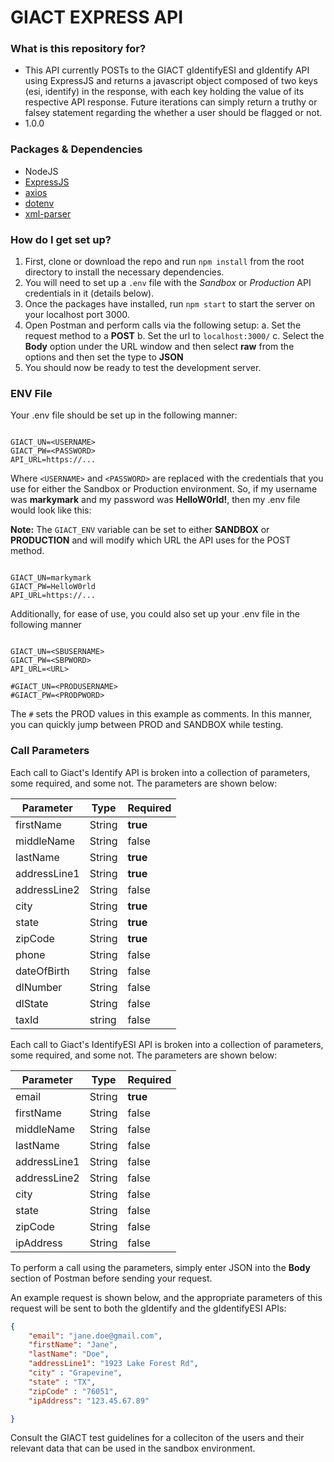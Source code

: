# GIACT EXPRESS API

### What is this repository for?

- This API currently POSTs to the GIACT gIdentifyESI and gIdentify API using ExpressJS and returns a javascript object composed of two keys (esi, identify) in the response, with each key holding the value of its respective API response. Future iterations can simply return a truthy or falsey statement regarding the whether a user should be flagged or not.
- 1.0.0

### Packages & Dependencies

- NodeJS
- [ExpressJS](https://www.npmjs.com/package/express)
- [axios](https://www.npmjs.com/package/axios)
- [dotenv](https://www.npmjs.com/package/dotenv)
- [xml-parser](https://www.npmjs.com/package/xml-parser)

### How do I get set up?

1. First, clone or download the repo and run `npm install` from the root directory to install the necessary dependencies.
2. You will need to set up a `.env` file with the _Sandbox_ or _Production_ API credentials in it (details below).
3. Once the packages have installed, run `npm start` to start the server on your localhost port 3000.
4. Open Postman and perform calls via the following setup:
   a. Set the request method to a **POST**
   b. Set the url to `localhost:3000/`
   c. Select the **Body** option under the URL window and then select **raw** from the options and then set the type to **JSON**
5. You should now be ready to test the development server.

### ENV File

Your .env file should be set up in the following manner:
```

GIACT_UN=<USERNAME>
GIACT_PW=<PASSWORD>
API_URL=https://...

```


Where `<USERNAME>` and `<PASSWORD>` are replaced with the credentials that you use for either the Sandbox or Production environment. So, if my username was **markymark** and my password was **HelloW0rld!**, then my .env file would look like this:

**Note:** The `GIACT_ENV` variable can be set to either **SANDBOX** or **PRODUCTION** and will modify which URL the API uses for the POST method.

```

GIACT_UN=markymark
GIACT_PW=HelloW0rld
API_URL=https://...

```

Additionally, for ease of use, you could also set up your .env file in the following manner
```

GIACT_UN=<SBUSERNAME>
GIACT_PW=<SBPWORD>
API_URL=<URL>

#GIACT_UN=<PRODUSERNAME>
#GIACT_PW=<PRODPWORD>

```
The `#` sets the PROD values in this example as comments. In this manner, you can quickly jump between PROD and SANDBOX while testing.
### Call Parameters

Each call to Giact's Identify API is broken into a collection of parameters, some required, and some not. The parameters are shown below:

| Parameter    | Type   | Required |
| ------------ | ------ | -------- |
| firstName    | String | **true** |
| middleName   | String | false    |
| lastName     | String | **true** |
| addressLine1 | String | **true** |
| addressLine2 | String | false    |
| city         | String | **true** |
| state        | String | **true** |
| zipCode      | String | **true** |
| phone        | String | false    |
| dateOfBirth  | String | false    |
| dlNumber     | String | false    |
| dlState      | String | false    |
| taxId        | string | false    |

Each call to Giact's IdentifyESI API is broken into a collection of parameters, some required, and some not. The parameters are shown below:

| Parameter    | Type   | Required |
| ------------ | ------ | -------- |
| email        | String | **true** |
| firstName    | String | false    |
| middleName   | String | false    |
| lastName     | String | false    |
| addressLine1 | String | false    |
| addressLine2 | String | false    |
| city         | String | false    |
| state        | String | false    |
| zipCode      | String | false    |
| ipAddress    | String | false    |

To perform a call using the parameters, simply enter JSON into the **Body** section of Postman before sending your request.

An example request is shown below, and the appropriate parameters of this request will be sent to both the gIdentify and the gIdentifyESI APIs:

```JSON
{
    "email": "jane.doe@gmail.com",
    "firstName": "Jane",
    "lastName": "Doe",
    "addressLine1": "1923 Lake Forest Rd",
    "city" : "Grapevine",
    "state" : "TX",
    "zipCode" : "76051",
    "ipAddress": "123.45.67.89"

}
```

Consult the GIACT test guidelines for a colleciton of the users and their relevant data that can be used in the sandbox environment.
